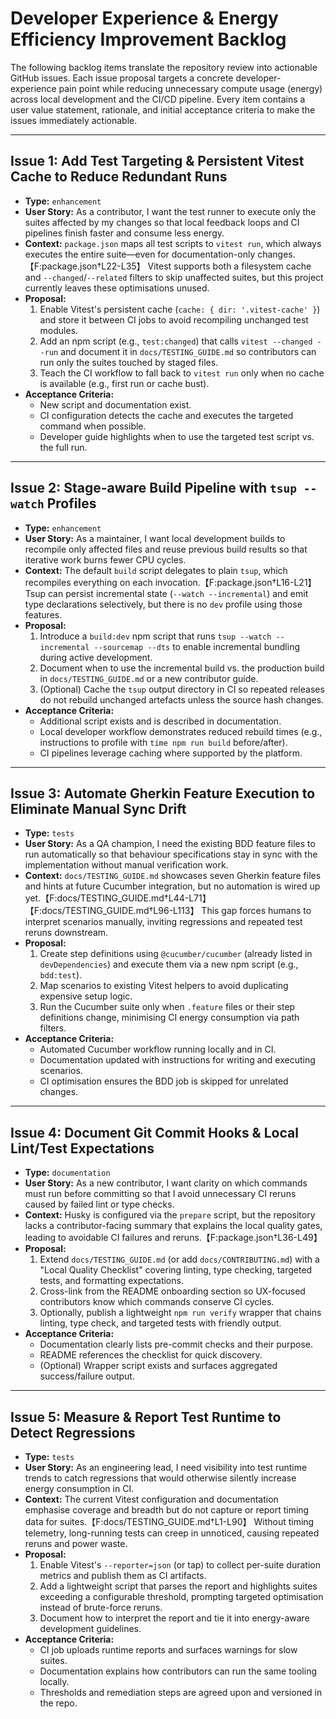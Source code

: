 # Developer Experience & Energy Efficiency Improvement Backlog

The following backlog items translate the repository review into actionable GitHub issues. Each issue proposal targets a concrete developer-experience pain point while reducing unnecessary compute usage (energy) across local development and the CI/CD pipeline. Every item contains a user value statement, rationale, and initial acceptance criteria to make the issues immediately actionable.

---

## Issue 1: Add Test Targeting & Persistent Vitest Cache to Reduce Redundant Runs

- **Type:** `enhancement`
- **User Story:** As a contributor, I want the test runner to execute only the suites affected by my changes so that local feedback loops and CI pipelines finish faster and consume less energy.
- **Context:** `package.json` maps all test scripts to `vitest run`, which always executes the entire suite—even for documentation-only changes.【F:package.json†L22-L35】 Vitest supports both a filesystem cache and `--changed`/`--related` filters to skip unaffected suites, but this project currently leaves these optimisations unused.
- **Proposal:**
  1. Enable Vitest's persistent cache (`cache: { dir: '.vitest-cache' }`) and store it between CI jobs to avoid recompiling unchanged test modules.
  2. Add an npm script (e.g., `test:changed`) that calls `vitest --changed --run` and document it in `docs/TESTING_GUIDE.md` so contributors can run only the suites touched by staged files.
  3. Teach the CI workflow to fall back to `vitest run` only when no cache is available (e.g., first run or cache bust).
- **Acceptance Criteria:**
  - New script and documentation exist.
  - CI configuration detects the cache and executes the targeted command when possible.
  - Developer guide highlights when to use the targeted test script vs. the full run.

---

## Issue 2: Stage-aware Build Pipeline with `tsup --watch` Profiles

- **Type:** `enhancement`
- **User Story:** As a maintainer, I want local development builds to recompile only affected files and reuse previous build results so that iterative work burns fewer CPU cycles.
- **Context:** The default `build` script delegates to plain `tsup`, which recompiles everything on each invocation.【F:package.json†L16-L21】 Tsup can persist incremental state (`--watch --incremental`) and emit type declarations selectively, but there is no `dev` profile using those features.
- **Proposal:**
  1. Introduce a `build:dev` npm script that runs `tsup --watch --incremental --sourcemap --dts` to enable incremental bundling during active development.
  2. Document when to use the incremental build vs. the production build in `docs/TESTING_GUIDE.md` or a new contributor guide.
  3. (Optional) Cache the `tsup` output directory in CI so repeated releases do not rebuild unchanged artefacts unless the source hash changes.
- **Acceptance Criteria:**
  - Additional script exists and is described in documentation.
  - Local developer workflow demonstrates reduced rebuild times (e.g., instructions to profile with `time npm run build` before/after).
  - CI pipelines leverage caching where supported by the platform.

---

## Issue 3: Automate Gherkin Feature Execution to Eliminate Manual Sync Drift

- **Type:** `tests`
- **User Story:** As a QA champion, I need the existing BDD feature files to run automatically so that behaviour specifications stay in sync with the implementation without manual verification work.
- **Context:** `docs/TESTING_GUIDE.md` showcases seven Gherkin feature files and hints at future Cucumber integration, but no automation is wired up yet.【F:docs/TESTING_GUIDE.md†L44-L71】【F:docs/TESTING_GUIDE.md†L96-L113】 This gap forces humans to interpret scenarios manually, inviting regressions and repeated test reruns downstream.
- **Proposal:**
  1. Create step definitions using `@cucumber/cucumber` (already listed in `devDependencies`) and execute them via a new npm script (e.g., `bdd:test`).
  2. Map scenarios to existing Vitest helpers to avoid duplicating expensive setup logic.
  3. Run the Cucumber suite only when `.feature` files or their step definitions change, minimising CI energy consumption via path filters.
- **Acceptance Criteria:**
  - Automated Cucumber workflow running locally and in CI.
  - Documentation updated with instructions for writing and executing scenarios.
  - CI optimisation ensures the BDD job is skipped for unrelated changes.

---

## Issue 4: Document Git Commit Hooks & Local Lint/Test Expectations

- **Type:** `documentation`
- **User Story:** As a new contributor, I want clarity on which commands must run before committing so that I avoid unnecessary CI reruns caused by failed lint or type checks.
- **Context:** Husky is configured via the `prepare` script, but the repository lacks a contributor-facing summary that explains the local quality gates, leading to avoidable CI failures and reruns.【F:package.json†L36-L49】
- **Proposal:**
  1. Extend `docs/TESTING_GUIDE.md` (or add `docs/CONTRIBUTING.md`) with a "Local Quality Checklist" covering linting, type checking, targeted tests, and formatting expectations.
  2. Cross-link from the README onboarding section so UX-focused contributors know which commands conserve CI cycles.
  3. Optionally, publish a lightweight `npm run verify` wrapper that chains linting, type check, and targeted tests with friendly output.
- **Acceptance Criteria:**
  - Documentation clearly lists pre-commit checks and their purpose.
  - README references the checklist for quick discovery.
  - (Optional) Wrapper script exists and surfaces aggregated success/failure output.

---

## Issue 5: Measure & Report Test Runtime to Detect Regressions

- **Type:** `tests`
- **User Story:** As an engineering lead, I need visibility into test runtime trends to catch regressions that would otherwise silently increase energy consumption in CI.
- **Context:** The current Vitest configuration and documentation emphasise coverage and breadth but do not capture or report timing data for suites.【F:docs/TESTING_GUIDE.md†L1-L90】 Without timing telemetry, long-running tests can creep in unnoticed, causing repeated reruns and power waste.
- **Proposal:**
  1. Enable Vitest's `--reporter=json` (or tap) to collect per-suite duration metrics and publish them as CI artifacts.
  2. Add a lightweight script that parses the report and highlights suites exceeding a configurable threshold, prompting targeted optimisation instead of brute-force reruns.
  3. Document how to interpret the report and tie it into energy-aware development guidelines.
- **Acceptance Criteria:**
  - CI job uploads runtime reports and surfaces warnings for slow suites.
  - Documentation explains how contributors can run the same tooling locally.
  - Thresholds and remediation steps are agreed upon and versioned in the repo.

